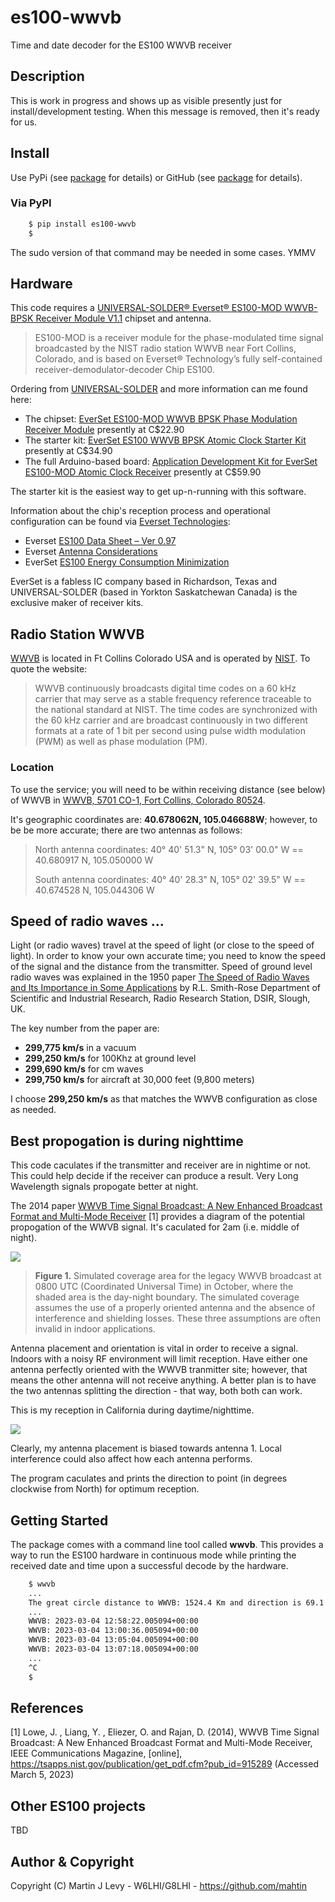 # es100-wwvb
Time and date decoder for the ES100 WWVB receiver 

## Description
This is work in progress and shows up as visible presently just for install/development testing.
When this message is removed, then it's ready for us.

## Install

Use PyPi (see [package](https://pypi.python.org/pypi/es100-wwvb) for details) or GitHub (see [package](https://github.com/mahtin/es100-wwvb) for details).

### Via PyPI

```bash
    $ pip install es100-wwvb
    $
```

The sudo version of that command may be needed in some cases. YMMV

## Hardware
This code requires a [UNIVERSAL-SOLDER® Everset® ES100-MOD WWVB-BPSK Receiver Module V1.1](https://universal-solder.ca/downloads/EverSet_ES100-MOD_V1.1.pdf) chipset and antenna.

> ES100-MOD is a receiver module for the phase-modulated time signal broadcasted by the NIST radio
> station WWVB near Fort Collins, Colorado, and is based on Everset® Technology’s fully
> self-contained receiver-demodulator-decoder Chip ES100. 

Ordering from [UNIVERSAL-SOLDER](https://universal-solder.ca/product-category/atomic-clock-radio-receiver/) and more information can me found here:

* The chipset: [EverSet ES100-MOD WWVB BPSK Phase Modulation Receiver Module](https://universal-solder.ca/product/everset-es100-mod-wwvb-bpsk-phase-modulation-receiver-module/) presently at C$22.90
* The starter kit: [EverSet ES100 WWVB BPSK Atomic Clock Starter Kit](https://universal-solder.ca/product/everset-es100-wwvb-starter-kit/) presently at C$34.90
* The full Arduino-based board: [Application Development Kit for EverSet ES100-MOD Atomic Clock Receiver](https://universal-solder.ca/product/canaduino-application-development-kit-with-everset-es100-mod-wwvb-bpsk-atomic-clock-receiver-module/) presently at C$59.90

The starter kit is the easiest way to get up-n-running with this software.

Information about the chip's reception process and operational configuration can be found via [Everset Technologies](https://everset.tech/receivers/):

* Everset [ES100 Data Sheet – Ver 0.97](https://everset.tech/wp-content/uploads/2014/11/ES100DataSheetver0p97.pdf)
* Everset [Antenna Considerations](https://everset.tech/wp-content/uploads/2014/11/AN-005_Everset_Antenna_Considerations_rev_1p1.pdf)
* EverSet [ES100 Energy Consumption Minimization](https://everset.tech/wp-content/uploads/2014/11/AN-002_ES100_Energy_Consumption_Minimization_rev_2p1.pdf)

EverSet is a fabless IC company based in Richardson, Texas and UNIVERSAL-SOLDER (based in Yorkton Saskatchewan Canada) is the exclusive maker of receiver kits.

## Radio Station WWVB

[WWVB](https://www.nist.gov/pml/time-and-frequency-division/time-distribution/radio-station-wwvb) is located in Ft Collins Colorado USA and is operated by [NIST](https://www.nist.gob/).
To quote the website:
> WWVB continuously broadcasts digital time codes on a 60 kHz carrier that may serve as a stable frequency
> reference traceable to the national standard at NIST. The time codes are synchronized with the 60 kHz
> carrier and are broadcast continuously in two different formats at a rate of 1 bit per second using pulse
> width modulation (PWM) as well as phase modulation (PM).

### Location
To use the service; you will need to be within receiving distance (see below) of WWVB in [WWVB, 5701 CO-1, Fort Collins, Colorado 80524](https://goo.gl/maps/KgRn1jDmJ3zSUfxx7).

It's geographic coordinates are: **40.678062N, 105.046688W**; however, to be be more accurate; there are two antennas as follows:

> North antenna coordinates: 40° 40' 51.3" N, 105° 03' 00.0" W == 40.680917 N, 105.050000 W
>
> South antenna coordinates: 40° 40' 28.3" N, 105° 02' 39.5" W == 40.674528 N, 105.044306 W

## Speed of radio waves ...
Light (or radio waves) travel at the speed of light (or close to the speed of light).
In order to know your own accurate time; you need to know the speed of the signal and the distance from the transmitter.
Speed of ground level radio waves was explained in the 1950 paper [The Speed of Radio Waves and Its Importance in Some Applications](https://ieeexplore.ieee.org/document/1701081) by R.L. Smith-Rose Department of Scientific and Industrial Research, Radio Research Station, DSIR, Slough, UK.

The key number from the paper are:

* **299,775 km/s** in a vacuum
* **299,250 km/s** for 100Khz at ground level
* **299,690 km/s** for cm waves
* **299,750 km/s** for aircraft at 30,000 feet (9,800 meters)

I choose **299,250 km/s** as that matches the WWVB configuration as close as needed.

## Best propogation is during nighttime
This code caculates if the transmitter and receiver are in nightime or not.
This could help decide if the receiver can produce a result. Very Long Wavelength signals propogate better at night.

The 2014 paper [WWVB Time Signal Broadcast: A New Enhanced Broadcast Format and Multi-Mode Receiver](https://www.nist.gov/publications/wwvb-time-signal-broadcast-new-enhanced-broadcast-format-and-multi-mode-receiver) [1] provides a diagram of the potential propogation of the WWVB signal.
It's caculated for 2am (i.e. middle of night).

![](https://github.com/mahtin/es100-wwvb/raw/main/images/figure1-simulated-coverage-area-for-the-legacy-WWVB-broadcast.png)

> **Figure 1.** Simulated coverage area for the legacy WWVB broadcast at 0800
> UTC (Coordinated Universal Time) in October, where the shaded area is
> the day-night boundary. The simulated coverage assumes the use of a
> properly oriented antenna and the absence of interference and shielding
> losses. These three assumptions are often invalid in indoor applications.

Antenna placement and orientation is vital in order to receive a signal. Indoors with a noisy RF environment will limit reception. Have either one antenna perfectly oriented with the WWVB tranmitter site; however, that means the other antenna will not receive anything. A better plan is to have the two antennas splitting the direction - that way, both both can work.

This is my reception in California during daytime/nighttime.

![](https://github.com/mahtin/es100-wwvb/raw/main/images/antenna-1-vs-2-vs-local-time-of-day.png)

Clearly, my antenna placement is biased towards antenna 1. Local interference could also affect how each antenna performs.

The program caculates and prints the direction to point (in degrees clockwise from North) for optimum reception.

## Getting Started

The package comes with a command line tool called **wwvb**. This provides a way to run the ES100 hardware in continuous mode while printing the received date and time upon a successful decode by the hardware.
```bash
    $ wwvb
    ...
    The great circle distance to WWVB: 1524.4 Km and direction is 69.1 degrees; hence latency 5.094 Milliseconds
    ...
    WWVB: 2023-03-04 12:58:22.005094+00:00
    WWVB: 2023-03-04 13:00:36.005094+00:00
    WWVB: 2023-03-04 13:05:04.005094+00:00
    WWVB: 2023-03-04 13:07:18.005094+00:00
    ...
    ^C
    $
```

## References

[1] Lowe, J. , Liang, Y. , Eliezer, O. and Rajan, D. (2014), WWVB Time Signal Broadcast: A New Enhanced Broadcast Format and Multi-Mode Receiver, IEEE Communications Magazine, [online], https://tsapps.nist.gov/publication/get_pdf.cfm?pub_id=915289 (Accessed March 5, 2023)

## Other ES100 projects

TBD

## Author & Copyright
Copyright (C) Martin J Levy - W6LHI/G8LHI - https://github.com/mahtin

